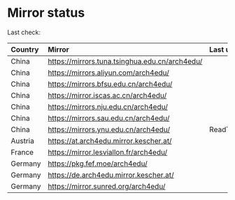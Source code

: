 <script src="./time.js"></script>
# Mirror status
Last check: <script type="text/javascript">localize(1684840485.3784046);</script>

|Country|Mirror|Last update|
|:------|:-----|:----------|
|China|https://mirrors.tuna.tsinghua.edu.cn/arch4edu/|<script type="text/javascript">localize(1684780362);</script>|
|China|https://mirrors.aliyun.com/arch4edu/|<script type="text/javascript">localize(1684737020);</script>|
|China|https://mirrors.bfsu.edu.cn/arch4edu/|<script type="text/javascript">localize(1684780362);</script>|
|China|https://mirror.iscas.ac.cn/arch4edu/|<script type="text/javascript">localize(1684780362);</script>|
|China|https://mirrors.nju.edu.cn/arch4edu/|<script type="text/javascript">localize(1684780362);</script>|
|China|https://mirrors.sau.edu.cn/arch4edu/|<script type="text/javascript">localize(1673850842);</script>|
|China|https://mirrors.ynu.edu.cn/arch4edu/|ReadTimeout|
|Austria|https://at.arch4edu.mirror.kescher.at/|<script type="text/javascript">localize(1684780362);</script>|
|France|https://mirror.lesviallon.fr/arch4edu/|<script type="text/javascript">localize(1684780362);</script>|
|Germany|https://pkg.fef.moe/arch4edu/|<script type="text/javascript">localize(1684780362);</script>|
|Germany|https://de.arch4edu.mirror.kescher.at/|<script type="text/javascript">localize(1684780362);</script>|
|Germany|https://mirror.sunred.org/arch4edu/|<script type="text/javascript">localize(1684780362);</script>|

<script src="./tablefilter/tablefilter.js"></script>
<script src="./table.js"></script>